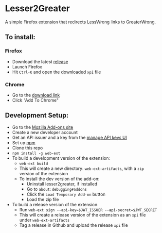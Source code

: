 # Lesser2Greater

A simple Firefox extension that redirects LessWrong links to GreaterWrong.

## To install:

### Firefox
* Download the latest [release](https://github.com/quanticle/lesser2greater/releases)
* Launch Firefox
* Hit `Ctrl-O` and open the downloaded `xpi` file

### Chrome
* Go to the [download link](https://chrome.google.com/webstore/detail/algkabaplemhhpegejhmpmkhpofgpbgg/)
* Click "Add To Chrome"

## Development Setup:
* Go to the [Mozilla Add-ons site](https://addons.mozilla.org)
* Create a new developer account
* Get an API issuer and a key from the [manage API keys UI](https://addons.mozilla.org/en-US/developers/addon/api/key/)
* Set up [npm](https://nodejs.org/en/)
* Clone this repo
* `npm install -g web-ext`
* To build a development version of the extension:
  * `web-ext build`
  * This will create a new directory: `web-ext-artifacts`, with a `zip` version of the extension
  * To install the dev version of the add-on:
    * Uninstall lesser2greater, if installed
    * Go to `about:debugging#addons`
    * Click the `Load Temporary Add-on` button
    * Load the zip file
* To build a release version of the extension
  * Run `web-ext sign --api-key=$JWT_ISSUER --api-secret=$JWT_SECRET`
  * This will create a release version of the extension as an `xpi` file under `web-ext-artifacts`
  * Tag a release in Github and upload the release `xpi` file
